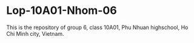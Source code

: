 # Lop-10A01-Nhom-06
This is the repository of group 6, class 10A01, Phu Nhuan highschool, Ho Chi Minh city, Vietnam.
